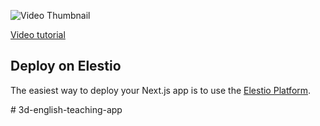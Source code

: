 ![Video Thumbnail](https://img.youtube.com/vi/_bi4Ol0QEL4/maxresdefault.jpg)

[Video tutorial](https://youtu.be/_bi4Ol0QEL4)


## Deploy on Elestio

The easiest way to deploy your Next.js app is to use the [Elestio Platform](https://ellest.io).

#   3 d - e n g l i s h - t e a c h i n g - a p p  
 